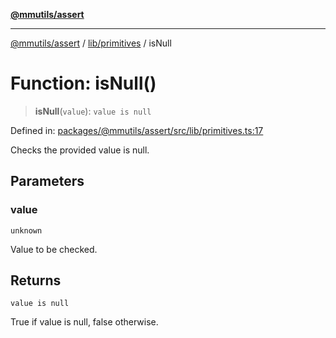 [**@mmutils/assert**](../../../README.md)

***

[@mmutils/assert](../../../modules.md) / [lib/primitives](../README.md) / isNull

# Function: isNull()

> **isNull**(`value`): `value is null`

Defined in: [packages/@mmutils/assert/src/lib/primitives.ts:17](https://github.com/mastermind-0xff/-mm-monorepo/blob/3e4b2477717eab2e4a04b9b069db2113414b3f32/packages/@mmutils/assert/src/lib/primitives.ts#L17)

Checks the provided value is null.

## Parameters

### value

`unknown`

Value to be checked.

## Returns

`value is null`

True if value is null, false otherwise.
